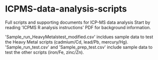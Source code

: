 # ICPMS-data-analysis-scripts
Full scripts and supporting documents for ICP-MS data analysis
Start by reading 'ICPMS R analysis instructions' PDF for background information.

'Sample_run_HeavyMetalstest_modified.csv' incldues sample data to test the Heavy Metal scripts (cadmium/Cd, lead/Pb, mercury/Hg).
'Sample_run_test.csv' and 'Sample_prep_test.csv' include sample data to test the other scripts (iron/Fe, zinc/Zn).
